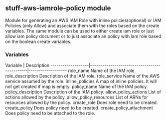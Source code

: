 ## stuff-aws-iamrole-policy module
Module for generating an AWS IAM Role with inline policies(optional) or IAM Policies (only Allow) and associate them with the roles based on the create variables.
The same module can be used to either create iam role or just allow iam policy document or to just associate an policy with iam role based on the boolean create variables.

### Variables ###

Variable | Description
-------------------|----------------------------------------------|-------------------
role_name                   Name of the IAM role.
role_description            Description of the IAM role.
role_service                Name of the AWS service assumed by the role.
inline_policies             A map of inline policies. It will not get created if map is empty.
policy_name                 Name of the IAM policy.
policy_description          Description of the IAM policy.
allow_policy_actions        List of actions allowed by the policy.
allow_policy_resources      List of ARNs for resources allowed by the policy.
create_role                 Does role need to be created.
create_policy               Does policy need to be created.
create_policy_attachment    Does policy need to be attached to the role.
